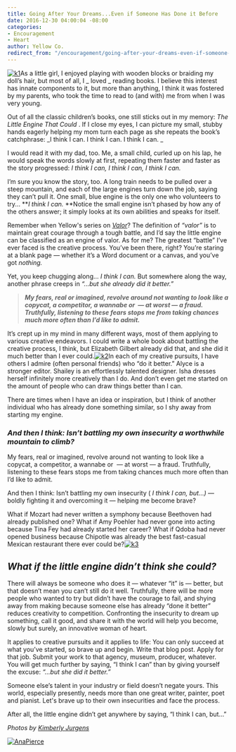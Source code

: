 ```yaml
---
title: Going After Your Dreams...Even if Someone Has Done it Before
date: 2016-12-30 04:00:04 -08:00
categories:
- Encouragement
- Heart
author: Yellow Co.
redirect_from: "/encouragement/going-after-your-dreams-even-if-someone-has-done-it-before/"
---
```


[![k1](https://yellow-blog-images.imgix.net/2016/12/K1.jpg)](https://yellow-blog-images.imgix.net/2016/12/K1.jpg)As a little girl, I enjoyed playing with wooden blocks or braiding my doll’s hair, but most of all, I _ loved _ reading books. I believe this interest has innate components to it, but more than anything, I think it was fostered by my parents, who took the time to read to (and with) me from when I was very young.

Out of all the classic children’s books, one still sticks out in my memory: _The Little Engine That Could_ . If I close my eyes, I can picture my small, stubby hands eagerly helping my mom turn each page as she repeats the book’s catchphrase: _I think I can. I think I can. I think I can. _

I would read it with my dad, too. Me, a small child, curled up on his lap, he would speak the words slowly at first, repeating them faster and faster as the story progressed: _I think I can, I think I can, I think I can._

I’m sure you know the story, too. A long train needs to be pulled over a steep mountain, and each of the large engines turn down the job, saying they can’t pull it. One small, blue engine is the only one who volunteers to try... **_I think I can._ **Notice the small engine isn’t phased by how any of the others answer; it simply looks at its own abilities and speaks for itself.

Remember when Yellow's series on _[Valor](http://yellowconference.com/?s=valor)_? The definition of _“valor”_ is to maintain great courage through a tough battle, and I’d say the little engine can be classified as an engine of valor. As for me? The greatest “battle” I’ve ever faced is the creative process. You’ve been there, right? You’re staring at a blank page — whether it’s a Word document or a canvas, and you’ve got _nothing._

Yet, you keep chugging along... _I think I can._ But somewhere along the way, another phrase creeps in _“...but she already did it better.”_

> **_My fears, real or imagined, revolve around not wanting to look like a copycat, a competitor, a wannabe or  — at worst — a fraud. Truthfully, listening to these fears stops me from taking chances much more often than I’d like to admit._**

It’s crept up in my mind in many different ways, most of them applying to various creative endeavors. I could write a whole book about battling the creative process, I think, but Elizabeth Gilbert already did that, and she did it much better than I ever could.[![k2](https://yellow-blog-images.imgix.net/2016/12/k2.jpg)](https://yellow-blog-images.imgix.net/2016/12/k2.jpg)In each of my creative pursuits, I have others I admire (often personal friends) who “do it better.” Alyce is a stronger editor. Shailey is an effortlessly talented designer. Isha dresses herself infinitely more creatively than I do. And don’t even get me started on the amount of people who can draw things better than I can.

There are times when I have an idea or inspiration, but I think of another individual who has already done something similar, so I shy away from starting my engine.

### _And then I think: Isn’t battling my own insecurity a worthwhile mountain to climb?_

My fears, real or imagined, revolve around not wanting to look like a copycat, a competitor, a wannabe or  — at worst — a fraud. Truthfully, listening to these fears stops me from taking chances much more often than I’d like to admit.

And then I think: Isn’t battling my own insecurity ( _I think I can, but...)_ — boldly fighting it and overcoming it — helping me become brave?

What if Mozart had never written a symphony because Beethoven had already published one? What if Amy Poehler had never gone into acting because Tina Fey had already started her career? What if Qdoba had never opened business because Chipotle was already the best fast-casual Mexican restaurant there ever could be?[![k3](https://yellow-blog-images.imgix.net/2016/12/k3.jpg)](https://yellow-blog-images.imgix.net/2016/12/k3.jpg)

## _What if the little engine didn’t think she could?_

There will always be someone who does it — whatever “it” is — better, but that doesn’t mean you can’t still do it well. Truthfully, there will be more people who wanted to try but didn’t have the courage to fail, and shying away from making because someone else has already “done it better” reduces creativity to competition. Confronting the insecurity to dream up something, call it good, and share it with the world will help you become, slowly but surely, an innovative woman of heart.

It applies to creative pursuits and it applies to life: You can only succeed at what you’ve started, so brave up and begin. Write that blog post. Apply for that job. Submit your work to that agency, museum, producer, whatever. You will get much further by saying, “I think I can” than by giving yourself the excuse: _“...but she did it better.”_

Someone else’s talent in your industry or field doesn’t negate yours. This world, especially presently, needs more than one great writer, painter, poet and pianist. Let's brave up to their own insecurities and face the process.

After all, the little engine didn’t get anywhere by saying, “I think I can, but...”

_Photos by [Kimberly Jurgens](http://eclecticstateofmind.com/)_

[![AnaPierce](https://yellow-blog-images.imgix.net/2016/05/AnaPierce.jpg)](http://www.shelearnsthings.com/)

